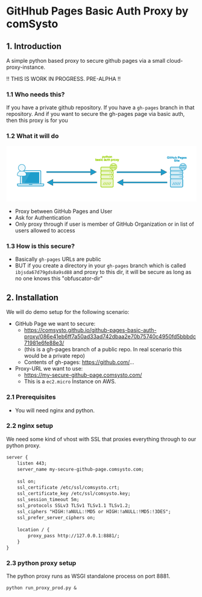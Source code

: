 # GitHhub Pages Basic Auth Proxy by comSysto

## 1. Introduction
A simple python based proxy to secure github pages via a small cloud-proxy-instance.

:bangbang: THIS IS WORK IN PROGRESS. PRE-ALPHA :bangbang: 
 
### 1.1 Who needs this?

If you have a private github repository.
If you have a `gh-pages` branch in that repository.
And if you want to secure the gh-pages page via basic auth, then this proxy is for you

### 1.2 What it will do

![](./doc/basic-proxy.png)

  * Proxy between GitHub Pages and User
  * Ask for Authentication
  * Only proxy through if user is member of GitHub Organization or in list of users allowed to access
  
### 1.3 How is this secure?
 
  * Basically `gh-pages` URLs are public
  * BUT if you create a directory in your `gh-pages` branch which is called `ibjsda67d79gds8a9sd88` and proxy to this dir, it will be secure as long as no one knows this "obfuscator-dir"

## 2. Installation

We will do demo setup for the following scenario:
  
  * GitHub Page we want to secure: 
    * https://comsysto.github.io/github-pages-basic-auth-proxy/086e41eb6ff7a50ad33ad742dbaa2e70b75740c4950fd5bbbdc71981e6fe88e3/
    * (this is a gh-pages branch of a public repo. In real scenario this would be a private repo)
    * Contents of gh-pages: https://github.com/...  
  * Proxy-URL we want to use: 
    * https://my-secure-github-page.comsysto.com/
    * This is a `ec2.micro` Instance on AWS.
    
### 2.1 Prerequisites

  * You will need nginx and python.

### 2.2 nginx setup

We need some kind of vhost with SSL that proxies everything through to our python proxy.

```
server {
    listen 443;
    server_name my-secure-github-page.comsysto.com;

    ssl on;
    ssl_certificate /etc/ssl/comsysto.crt;
    ssl_certificate_key /etc/ssl/comsysto.key;
    ssl_session_timeout 5m;
    ssl_protocols SSLv3 TLSv1 TLSv1.1 TLSv1.2;
    ssl_ciphers "HIGH:!aNULL:!MD5 or HIGH:!aNULL:!MD5:!3DES";
    ssl_prefer_server_ciphers on;
    
    location / {
        proxy_pass http://127.0.0.1:8881/;
    }
}
```

### 2.3 python proxy setup

The python proxy runs as WSGI standalone process on port 8881.

```
python run_proxy_prod.py &
```

